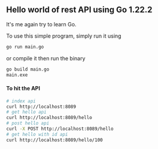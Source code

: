 ## Hello world of rest API using Go 1.22.2

It's me again try to learn Go.

To use this simple program, simply run it using

```bash
go run main.go
```

or compile it then run the binary

```bash
go build main.go
main.exe
```

#### To hit the API

```bash
# index api
curl http://localhost:8089
# get hello api
curl http://localhost:8089/hello
# post hello api
curl -X POST http://localhost:8089/hello
# get hello with id api
curl http://localhost:8089/hello/100
```
